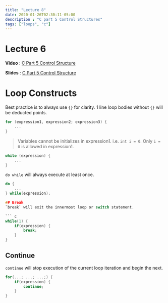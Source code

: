 ```yaml
---
title: "Lecture 8"
date: 2020-01-26T02:30:11-05:00
description : "C part 5 Control Structures"
tags: ["loops", "c"]
---
```


# Lecture 6
**Video** : [C Part 5 Control Structure](https://osu.zoom.us/rec/share/cByZb6Vvbbz8KwBxferZilhsaroeyEtk2szJPnXlf6BjjUuuThcBCmEFRg9bKVIW.3TXAttqUH2Wb9ZO4?startTime=1611238622000)

**Slides** : [C Part 5 Control Structure](https://osu.instructure.com/courses/95904/files/folder/Zoom%20classes?preview=28650858)

# Loop Constructs
Best practice is to always use `{}` for clarity. 1 line loop bodies without `{}` will be deducted points.

``` c
for (expression1, expression2; expression3) {
    ...
}
```
> Variables cannot be initializes in expression1. i.e. `int i = 0`. Only `i = 0` is allowed in expression1.

``` c
while (expression) {
    ...
}
```

`do while` will always execute at least once.
``` c
do {
    ...
} while(expression);

## Break
`break` will exit the innermost loop or switch statement.

``` c
while(1) {
    if(expression) {
        break;
    }
}
```

## Continue
`continue` will stop execution of the current loop iteration and begin the next.

``` c
for(...; ...; ...;) {
    if(expression) {
        continue;
    }
}
```